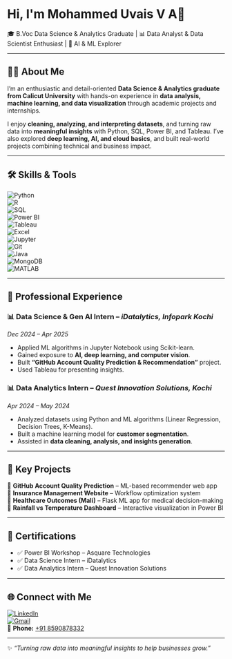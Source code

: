 # Hi, I'm Mohammed Uvais V A👋  
🎓 B.Voc Data Science & Analytics Graduate | 📊 Data Analyst & Data Scientist Enthusiast | 🤖 AI & ML Explorer  

---

## 👨‍💻 About Me  
I’m an enthusiastic and detail-oriented **Data Science & Analytics graduate from Calicut University** with hands-on experience in **data analysis, machine learning, and data visualization** through academic projects and internships.  

I enjoy **cleaning, analyzing, and interpreting datasets**, and turning raw data into **meaningful insights** with Python, SQL, Power BI, and Tableau. I’ve also explored **deep learning, AI, and cloud basics**, and built real-world projects combining technical and business impact.  

---

## 🛠️ Skills & Tools  
![Python](https://img.shields.io/badge/Python-3776AB?style=for-the-badge&logo=python&logoColor=white)  
![R](https://img.shields.io/badge/R-276DC3?style=for-the-badge&logo=r&logoColor=white)  
![SQL](https://img.shields.io/badge/SQL-4479A1?style=for-the-badge&logo=postgresql&logoColor=white)  
![Power BI](https://img.shields.io/badge/Power%20BI-F2C811?style=for-the-badge&logo=powerbi&logoColor=black)  
![Tableau](https://img.shields.io/badge/Tableau-E97627?style=for-the-badge&logo=tableau&logoColor=white)  
![Excel](https://img.shields.io/badge/Excel-217346?style=for-the-badge&logo=microsoft-excel&logoColor=white)  
![Jupyter](https://img.shields.io/badge/Jupyter-F37626?style=for-the-badge&logo=jupyter&logoColor=white)  
![Git](https://img.shields.io/badge/Git-F05032?style=for-the-badge&logo=git&logoColor=white)  
![Java](https://img.shields.io/badge/Java-007396?style=for-the-badge&logo=java&logoColor=white)  
![MongoDB](https://img.shields.io/badge/MongoDB-4EA94B?style=for-the-badge&logo=mongodb&logoColor=white)  
![MATLAB](https://img.shields.io/badge/MATLAB-FF8000?style=for-the-badge&logo=mathworks&logoColor=white)  

---

## 💼 Professional Experience  

### 📊 Data Science & Gen AI Intern – *iDatalytics, Infopark Kochi*  
*Dec 2024 – Apr 2025*  
- Applied ML algorithms in Jupyter Notebook using Scikit-learn.  
- Gained exposure to **AI, deep learning, and computer vision**.  
- Built **“GitHub Account Quality Prediction & Recommendation”** project.  
- Used Tableau for presenting insights.  

### 📊 Data Analytics Intern – *Quest Innovation Solutions, Kochi*  
*Apr 2024 – May 2024*  
- Analyzed datasets using Python and ML algorithms (Linear Regression, Decision Trees, K-Means).  
- Built a machine learning model for **customer segmentation**.  
- Assisted in **data cleaning, analysis, and insights generation**.  

---

## 🚀 Key Projects  
🔹 **GitHub Account Quality Prediction** – ML-based recommender web app  
🔹 **Insurance Management Website** – Workflow optimization system  
🔹 **Healthcare Outcomes (Mali)** – Flask ML app for medical decision-making  
🔹 **Rainfall vs Temperature Dashboard** – Interactive visualization in Power BI  

---

## 📜 Certifications  
- ✅ Power BI Workshop – Asquare Technologies  
- ✅ Data Science Intern – iDatalytics  
- ✅ Data Analytics Intern – Quest Innovation Solutions  

---

## 🌐 Connect with Me  
[![LinkedIn](https://img.shields.io/badge/LinkedIn-0A66C2?style=for-the-badge&logo=linkedin&logoColor=white)](https://www.linkedin.com/in/mohammed-uvais)  
[![Gmail](https://img.shields.io/badge/Email-D14836?style=for-the-badge&logo=gmail&logoColor=white)](mailto:mohammeduvais21012004@gmail.com)  
📱 **Phone:** [+91 8590878332](tel:+918590878332)  

---

✨ *“Turning raw data into meaningful insights to help businesses grow.”*  

